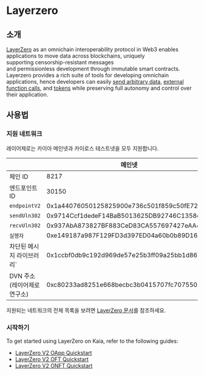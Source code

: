 # Layerzero

## 소개 <a id="introduction"></a>

[LayerZero](https://docs.layerzero.network/v2) as an omnichain interoperability protocol in Web3 enables applications to move data across blockchains, uniquely supporting censorship-resistant messages and permissionless development through immutable smart contracts. Layerzero provides a rich suite of tools for developing omnichain  applications, hence developers can easily [send arbitrary data](https://docs.layerzero.network/v2/home/protocol/contract-standards#oapp), [external function calls](https://docs.layerzero.network/v2/developers/evm/oapp/message-design-patterns), and [tokens](https://docs.layerzero.network/v2/home/protocol/contract-standards#oft) while preserving full autonomy and control over their application.

## 사용법 <a id="usage"></a>

### 지원 네트워크

레이어제로는 카이아 메인넷과 카이로스 테스트넷을 모두 지원합니다.

|                                      | 메인넷                                        | 카이로스                                       |
| ------------------------------------ | ------------------------------------------ | ------------------------------------------ |
| 체인 ID                                | 8217                                       | 1001                                       |
| 엔드포인트 ID                             | 30150                                      | 40150                                      |
| `endpointV2`                         | 0x1a44076050125825900e736c501f859c50fE728c | 0x6EDCE65403992e310A62460808c4b910D972f10f |
| `sendUln302`                         | 0x9714Ccf1dedeF14BaB5013625DB92746C1358cb4 | 0x6bd925aA58325fba65Ea7d4412DDB2E5D2D9427d |
| `recvUln302`                         | 0x937AbA873827BF883CeD83CA557697427eAA46Ee | 0xFc4eA96c3de3Ba60516976390fA4E945a0b8817B |
| `실행자`                                | 0xe149187a987F129FD3d397ED04a60b0b89D1669f | 0xddF3266fEAa899ACcf805F4379E5137144cb0A7D |
| 차단된 메시지 라이브러리\`                      | 0x1ccbf0db9c192d969de57e25b3ff09a25bb1d862 | 0xAe0549FeF1B77d2D187C867Ad9a5432A9e8381C9 |
| DVN 주소(레이어제로 연구소) | 0xc80233ad8251e668becbc3b0415707fc7075501e | 0xe4fe9782b809b7d66f0dcd10157275d2c4e4898d |

지원되는 네트워크의 전체 목록을 보려면 [LayerZero 문서](https://docs.layerzero.network/v2/deployments/chains/klaytn)를 참조하세요.

### 시작하기

To get started using LayerZero on Kaia, refer to the following guides:

- [LayerZero V2 OApp Quickstart](https://docs.layerzero.network/v2/developers/evm/oapp/overview)
- [LayerZero V2 OFT Quickstart](https://docs.layerzero.network/v2/developers/evm/oft/quickstart)
- [LayerZero V2 ONFT Quickstart](https://docs.layerzero.network/v2/developers/evm/onft/quickstart)